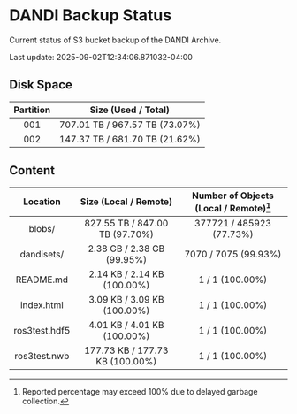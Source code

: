 # DANDI Backup Status

Current status of S3 bucket backup of the DANDI Archive.

Last update: 2025-09-02T12:34:06.871032-04:00

## Disk Space

| Partition | Size (Used / Total)            |
| :---: | :----------------------------: |
| 001   | 707.01 TB / 967.57 TB (73.07%) |
| 002   | 147.37 TB / 681.70 TB (21.62%) |



## Content

| Location             | Size (Local / Remote)                    | Number of Objects (Local / Remote)[^1]   |
| :------------------: | :--------------------------------------: | :--------------------------------------: |
| blobs/               | 827.55 TB / 847.00 TB (97.70%)           | 377721 / 485923 (77.73%)                 |
| dandisets/           | 2.38 GB / 2.38 GB (99.95%)               | 7070 / 7075 (99.93%)                     |
| README.md            | 2.14 KB / 2.14 KB (100.00%)              | 1 / 1 (100.00%)                          |
| index.html           | 3.09 KB / 3.09 KB (100.00%)              | 1 / 1 (100.00%)                          |
| ros3test.hdf5        | 4.01 KB / 4.01 KB (100.00%)              | 1 / 1 (100.00%)                          |
| ros3test.nwb         | 177.73 KB / 177.73 KB (100.00%)          | 1 / 1 (100.00%)                          |

[^1]: Reported percentage may exceed 100% due to delayed garbage collection.